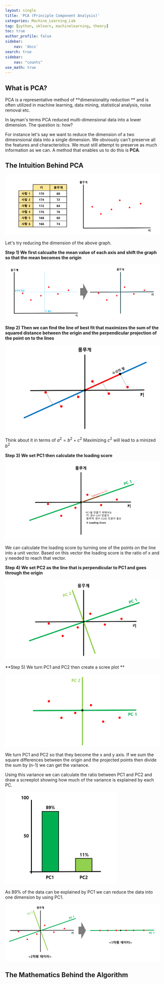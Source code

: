 ```yaml
---
layout: single
title: 'PCA (Principle Component Analysis)'
categories: Machine_Learning_Lab
tag: [python, sklearn, machinelearning, theory]
toc: true
author_profile: false
sidebar:
    nav: 'docs'
search: true
sidebar:
    nav: "counts"
use_math: true
---
```


## What is PCA?

PCA is a representative method of **dimensionality reduction ** and is often utilized in machine learning, data mining, statistical analysis, noise removal etc. 

In layman's terms PCA reduced multi-dimensional data into a lower dimension. The question is: how? 

For instance let's say we want to reduce the dimension of a two dimesnsional data into a single dimension. We obviously can't preserve all the features and characteristics. We must still attempt to preserve as much information as we can. A method that enables us to do this is **PCA**.



## The Intuition Behind PCA 

![image-20231226145432453](/images/2023-12-26-PCA/image-20231226145432453.png)

Let's try reducing the dimension of the above graph. 

**Step 1) We first calcualte the mean value of each axis and shift the graph so that the mean becomes the origin**

![image-20231226145706129](/images/2023-12-26-PCA/image-20231226145706129.png)

**Step 2) Then we can find the line of best fit that maximizes the sum of the squared distance between the origin and the perpendicular projection of the point on to the lines**

![image-20231226150031503](/images/2023-12-26-PCA/image-20231226150031503.png)

Think about it in terms of $a^2 = b^2 + c^2$ 
Maximizing $c^2$ will lead to a minized $b^2$

**Step 3) We set PC1 then calculate the loading score**

![image-20231226150315532](/images/2023-12-26-PCA/image-20231226150315532.png)

We can calculate the loading score by turning one of the points on the line into a unit vector. Based on this vector the loading score is the ratio of x and y needed to reach that vector. 

**Step 4) We set PC2 as the line that is perpendicular to PC1 and goes through the origin**

![image-20231226150815190](/images/2023-12-26-PCA/image-20231226150815190.png)

**Step 5) We turn PC1 and PC2 then create a scree plot ** 

![image-20231226150943184](/images/2023-12-26-PCA/image-20231226150943184.png)

We turn PC1 and PC2 so that they become the x and y axis. If we sum the square differences between the origin and the projected points then divide the sum by (n-1) we can get the variance. 

Using this variance we can calculate the ratio between PC1 and PC2 and draw a screeplot showing how much of the variance is explained by each PC. 

![image-20231226151333371](/images/2023-12-26-PCA/image-20231226151333371.png)

As 89% of the data can be explained by PC1 we can reduce the data into one dimension by using PC1. 

![image-20231226151429753](/images/2023-12-26-PCA/image-20231226151429753.png)



## The Mathematics Behind the Algorithm 
